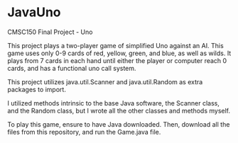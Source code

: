 # JavaUno
CMSC150 Final Project - Uno

This project plays a two-player game of simplified Uno against an AI. This game uses only 0-9 cards of red, yellow, green, and blue, as well as wilds. It plays from 7 cards in each hand until either the player or computer reach 0 cards, and has a functional uno call system.

This project utilizes java.util.Scanner and java.util.Random as extra packages to import.

I utilized methods intrinsic to the base Java software, the Scanner class, and the Random class, but I wrote all the other classes and methods myself.

To play this game, ensure to have Java downloaded. Then, download all the files from this repository, and run the Game.java file.
